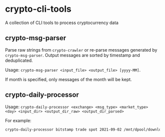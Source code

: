 # crypto-cli-tools

A collection of CLI tools to process cryptocurrency data

## crypto-msg-parser

Parse raw strings from `crypto-crawler` or re-parse messages generated by `crypto-msg-parser`. Output messages are sorted by timestamp and deduplicated.

Usage: `crypto-msg-parser <input_file> <output_file> [yyyy-MM]`.

If month is specified, only messages of the month will be kept.

## crypto-daily-processor

Usage: `crypto-daily-processor <exchange> <msg_type> <market_type> <day> <input_dir> <output_dir_raw> <output_dir_parsed>`

For example:

```bash
crypto-daily-processor bitstamp trade spot 2021-09-02 /mnt/dpool/download /mnt/dpool/daily-raw /mnt/dpool/daily-parsed
```
